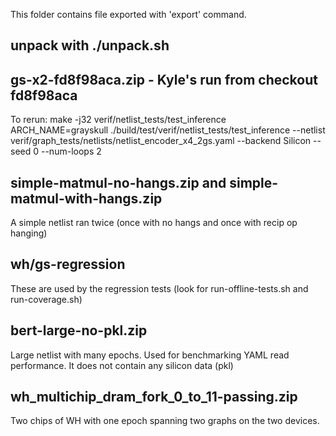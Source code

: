 This folder contains file exported with 'export' command.

## unpack with ./unpack.sh

## gs-x2-fd8f98aca.zip - Kyle's run from checkout fd8f98aca
To rerun:
make -j32 verif/netlist_tests/test_inference
ARCH_NAME=grayskull ./build/test/verif/netlist_tests/test_inference --netlist verif/graph_tests/netlists/netlist_encoder_x4_2gs.yaml --backend Silicon --seed 0 --num-loops 2

## simple-matmul-no-hangs.zip and simple-matmul-with-hangs.zip
A simple netlist ran twice (once with no hangs and once with recip op hanging)

## wh/gs-regression
These are used by the regression tests (look for run-offline-tests.sh and run-coverage.sh)

## bert-large-no-pkl.zip
Large netlist with many epochs. Used for benchmarking YAML read performance. It does not contain any silicon data (pkl)

## wh_multichip_dram_fork_0_to_11-passing.zip
Two chips of WH with one epoch spanning two graphs on the two devices.

